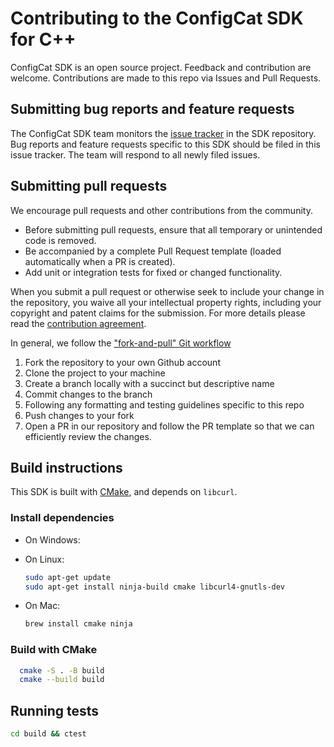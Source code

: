 # Contributing to the ConfigCat SDK for C++

ConfigCat SDK is an open source project. Feedback and contribution are welcome. Contributions are made to this repo via Issues and Pull Requests.

## Submitting bug reports and feature requests

The ConfigCat SDK team monitors the [issue tracker](https://github.com/configcat/cpp-sdk/issues) in the SDK repository. Bug reports and feature requests specific to this SDK should be filed in this issue tracker. The team will respond to all newly filed issues.

## Submitting pull requests

We encourage pull requests and other contributions from the community. 
- Before submitting pull requests, ensure that all temporary or unintended code is removed.
- Be accompanied by a complete Pull Request template (loaded automatically when a PR is created).
- Add unit or integration tests for fixed or changed functionality.

When you submit a pull request or otherwise seek to include your change in the repository, you waive all your intellectual property rights, including your copyright and patent claims for the submission. For more details please read the [contribution agreement](https://github.com/configcat/legal/blob/main/contribution-agreement.md).

In general, we follow the ["fork-and-pull" Git workflow](https://github.com/susam/gitpr)

1. Fork the repository to your own Github account
2. Clone the project to your machine
3. Create a branch locally with a succinct but descriptive name
4. Commit changes to the branch
5. Following any formatting and testing guidelines specific to this repo
6. Push changes to your fork
7. Open a PR in our repository and follow the PR template so that we can efficiently review the changes.

## Build instructions

This SDK is built with [CMake](https://cmake.org/), and depends on `libcurl`.

### Install dependencies

- On Windows:

- On Linux:
  ```bash
  sudo apt-get update
  sudo apt-get install ninja-build cmake libcurl4-gnutls-dev
  ```

- On Mac:
  ```bash
  brew install cmake ninja
  ```
### Build with CMake

```bash
  cmake -S . -B build
  cmake --build build
```

## Running tests

```bash
cd build && ctest
```
